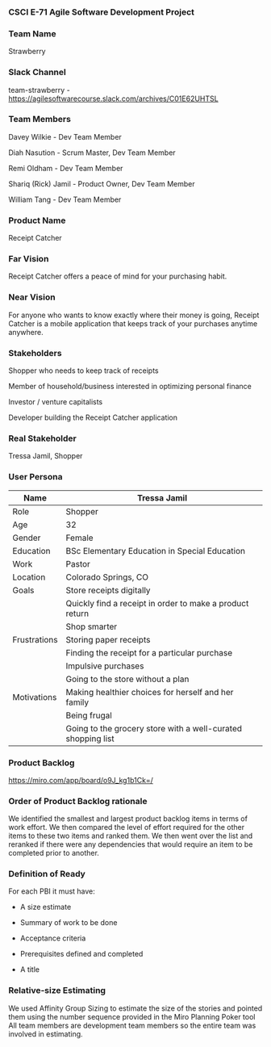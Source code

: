 ### CSCI E-71 Agile Software Development Project

### Team Name
Strawberry

### Slack Channel
team-strawberry - https://agilesoftwarecourse.slack.com/archives/C01E62UHTSL

### Team Members
Davey Wilkie - Dev Team Member

Diah Nasution - Scrum Master, Dev Team Member

Remi Oldham - Dev Team Member

Shariq (Rick) Jamil - Product Owner, Dev Team Member

William Tang - Dev Team Member

### Product Name
Receipt Catcher

### Far Vision
Receipt Catcher offers a peace of mind for your purchasing habit.

### Near Vision
For anyone who wants to know exactly where their money is going, Receipt Catcher is a mobile application that keeps track of your purchases anytime anywhere.

### Stakeholders
Shopper who needs to keep track of receipts 

Member of household/business interested in optimizing personal finance

Investor / venture capitalists

Developer building the Receipt Catcher application

### Real Stakeholder
Tressa Jamil, Shopper

### User Persona

| Name          | Tressa Jamil  |
| ------------- | ------------- |
| Role          | Shopper       |
| Age           | 32            |
| Gender        | Female        |
| Education     | BSc Elementary Education in Special Education            |
| Work          | Pastor       |
| Location      | Colorado Springs, CO            |
| Goals         | Store receipts digitally        |
|               | Quickly find a receipt in order to make a product return            |
|               | Shop smarter            |
| Frustrations  | Storing paper receipts        |
|               | Finding the receipt for a particular purchase |
|               | Impulsive purchases                           |
|               | Going to the store without a plan             |
| Motivations   | Making healthier choices for herself and her family        |
|               | Being frugal |
|               | Going to the grocery store with a well-curated shopping list             |

### Product Backlog
https://miro.com/app/board/o9J_kg1b1Ck=/

### Order of Product Backlog rationale
We identified the smallest and largest product backlog items in terms of work effort. We then compared the level of effort required for the other items to these two items and ranked them. We then went over the list and reranked if there were any dependencies that would require an item to be completed prior to another. 

### Definition of Ready
For each PBI it must have:

- A size estimate

- Summary of work to be done

- Acceptance criteria

- Prerequisites defined and completed

- A title

### Relative-size Estimating
We used Affinity Group Sizing to estimate the size of the stories and pointed them using the number sequence provided in the Miro Planning Poker tool
All team members are development team members so the entire team was involved in estimating. 
